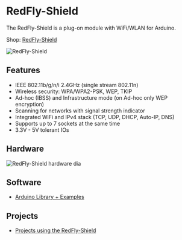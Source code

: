 # RedFly-Shield
The RedFly-Shield is a plug-on module with WiFi/WLAN for Arduino.

Shop: [RedFly-Shield](http://www.watterott.com/en/Arduino-RedFly-Shield)

![RedFly-Shield](https://raw.github.com/watterott/RedFly-Shield/master/img/redfly-shield.jpg)


## Features
* IEEE 802.11b/g/n/i 2.4GHz (single stream 802.11n)
* Wireless security: WPA/WPA2-PSK, WEP, TKIP
* Ad-hoc (IBSS) and Infrastructure mode (on Ad-hoc only WEP encryption)
* Scanning for networks with signal strength indicator
* Integrated WiFi and IPv4 stack (TCP, UDP, DHCP, Auto-IP, DNS)
* Supports up to 7 sockets at the same time
* 3.3V - 5V tolerant IOs


## Hardware
![RedFly-Shield hardware dia](https://raw.github.com/watterott/RedFly-Shield/master/img/hw_dia.png)


## Software
* [Arduino Library + Examples](https://github.com/watterott/RedFly-Shield/tree/master/src)


## Projects
* [Projects using the RedFly-Shield](https://github.com/watterott/RedFly-Shield/blob/master/Projects.md)
